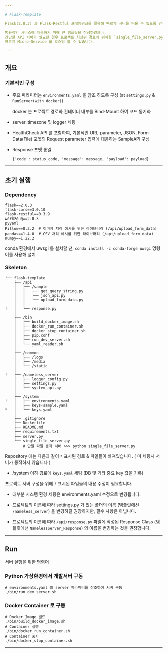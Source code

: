 ```yaml
---

# Flask-Template

Flask(2.0.3) 과 Flask-Restful 프레임워크를 활용해 빠르게 서버를 띄울 수 있도록 만들어 둔 Flask-Template 입니다.

범용적인 서비스에 대응하기 위해 큰 탬플릿을 작성하였으나, 
간단한 API 서버가 필요한 경우 프로젝트 최상위 경로에 위치한 `single_file_server.py` 를 참고하면 
빠르게 Micro-Service 를 호스팅 할 수 있습니다.

---
```


## 개요

### 기본적인 구성

- 주요 파라미터는 `environments.yaml` 을 참조 하도록 구성 (at `settings.py` & `RunServer(with docker)`)
  
  docker 는 프로젝트 경로와 컨테이너 내부를 Bind-Mount 하여 코드 동기화
  
- server_timezone 및 logger 세팅

- HealthCheck API 를 포함하여, 기본적인 URL-parameter, JSON, Form-Data(File) 포멧의 Request parameter 입력에 대응하는 SampleAPI 구성
  
- Response 포맷 통일
    
  `{'code': status_code, 'message': message, 'payload': payload}`

---

## 초기 실행

### Dependency

```
flask==2.0.3
flask-cors==3.0.10
flask-restful==0.3.9
werkzeug==2.0.3
pyyaml
Pillow==8.3.2  # 이미지 처리 예시를 위한 라이브러리 (/api/upload_form_data)
pandas==1.4.0  # CSV 처리 예시를 위한 라이브러리 (/api/upload_form_data)
numpy==1.22.2
```

conda 환경에서 uwsgi 를 설치할 땐, `conda install -c conda-forge uwsgi` 명령어를 사용해 설치

### Skeleton

```
└── flask-template
    ├── /api
    │   ├── /sample
    │   │   ├── get_query_string.py
    │   │   ├── json_api.py
    │   │   └── upload_form_data.py
    │   │
!   │   └── response.py
    │
    ├── /bin
    │   ├── build_docker_image.sh
    │   ├── docker_run_container.sh
    │   ├── docker_stop_container.sh
    │   ├── pip.conf
    │   ├── run_dev_server.sh
    │   └── yaml_reader.sh
    │
    ├── /common
    │   ├── /logs
    │   ├── /media
    │   └── /static
    │
!   ├── /nameless_server
    │   ├── logger_config.py
    │   ├── settings.py
    │   └── system_api.py
    │
    ├── /system
!   │   ├── environments.yaml
    │   ├── keys-sample.yaml
*   │   └── keys.yaml
    │
    ├── .gitignore
    ├── Dockerfile
    ├── README.md
    ├── requirements.txt
    ├── server.py
    └── single_file_server.py  
        # 단일 파일 동작 서버 >>> python single_file_server.py
```

Repository 에는 다음과 같이 `*` 표시된 경로 & 파일들이 빠져있습니다.
( 미 세팅시 서버가 동작하지 않습니다 )
- /system 이하 경로에 `keys.yaml` 세팅 (DB 및 기타 중요 key 값을 기록)

프로젝트 서버 구성을 위해 `!` 표시된 파일들의 내용 수정이 필요합니다.
- 대부분 시스템 환경 세팅은 environments.yaml 수정으로 변경됩니다.

- 프로젝트의 이름에 따라 settings.py 가 있는 폴더의 이름 (탬플릿에선 `/nameless_server`) 을 변경하길 권장하지만, 필수 사항은 아닙니다.

- 프로젝트의 이름에 따라 `/api/response.py` 파일에 작성된 Response Class (탬플릿에선 `NamelessServer_Response`) 의 이름을 변경하는 것을 권장합니다.

---

## Run

서버 실행을 위한 명령어

### Python 가상환경에서 개발서버 구동
```
# environments.yaml 의 server 파라미터를 참조하여 서버 구동
./bin/run_dev_server.sh
```

### Docker Container 로 구동
```
# Docker Image 빌드
./bin/build_docker_image.sh
# Container 실행
./bin/docker_run_container.sh
# Container 중지
./bin/docker_stop_container.sh
```

---
